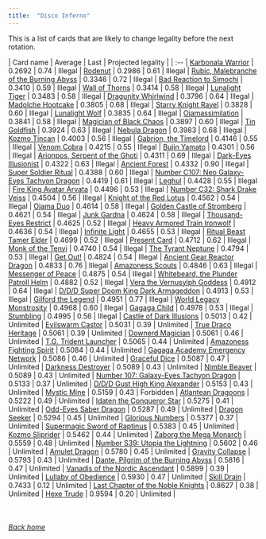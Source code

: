 ```yaml
---
title:  "Disco Inferno"
---
```


This is a list of cards that are likely to change legality before the next rotation.

| Card name | Average | Last | Projected legality |
| :-- |
[Karbonala Warrior](https://db.ygoprodeck.com/card/?search=Karbonala%20Warrior) | 0.2692 | 0.74 | Illegal |
[Rodenut](https://db.ygoprodeck.com/card/?search=Rodenut) | 0.2986 | 0.61 | Illegal |
[Rubic, Malebranche of the Burning Abyss](https://db.ygoprodeck.com/card/?search=Rubic,%20Malebranche%20of%20the%20Burning%20Abyss) | 0.3346 | 0.72 | Illegal |
[Bad Reaction to Simochi](https://db.ygoprodeck.com/card/?search=Bad%20Reaction%20to%20Simochi) | 0.3410 | 0.59 | Illegal |
[Wall of Thorns](https://db.ygoprodeck.com/card/?search=Wall%20of%20Thorns) | 0.3414 | 0.58 | Illegal |
[Lunalight Tiger](https://db.ygoprodeck.com/card/?search=Lunalight%20Tiger) | 0.3483 | 0.58 | Illegal |
[Dragunity Whirlwind](https://db.ygoprodeck.com/card/?search=Dragunity%20Whirlwind) | 0.3796 | 0.64 | Illegal |
[Madolche Hootcake](https://db.ygoprodeck.com/card/?search=Madolche%20Hootcake) | 0.3805 | 0.68 | Illegal |
[Starry Knight Rayel](https://db.ygoprodeck.com/card/?search=Starry%20Knight%20Rayel) | 0.3828 | 0.60 | Illegal |
[Lunalight Wolf](https://db.ygoprodeck.com/card/?search=Lunalight%20Wolf) | 0.3835 | 0.64 | Illegal |
[Ojamassimilation](https://db.ygoprodeck.com/card/?search=Ojamassimilation) | 0.3841 | 0.58 | Illegal |
[Magician of Black Chaos](https://db.ygoprodeck.com/card/?search=Magician%20of%20Black%20Chaos) | 0.3897 | 0.60 | Illegal |
[Tin Goldfish](https://db.ygoprodeck.com/card/?search=Tin%20Goldfish) | 0.3924 | 0.63 | Illegal |
[Nebula Dragon](https://db.ygoprodeck.com/card/?search=Nebula%20Dragon) | 0.3983 | 0.68 | Illegal |
[Kozmo Tincan](https://db.ygoprodeck.com/card/?search=Kozmo%20Tincan) | 0.4003 | 0.56 | Illegal |
[Gabrion, the Timelord](https://db.ygoprodeck.com/card/?search=Gabrion,%20the%20Timelord) | 0.4146 | 0.55 | Illegal |
[Venom Cobra](https://db.ygoprodeck.com/card/?search=Venom%20Cobra) | 0.4215 | 0.55 | Illegal |
[Bujin Yamato](https://db.ygoprodeck.com/card/?search=Bujin%20Yamato) | 0.4301 | 0.56 | Illegal |
[Arionpos, Serpent of the Ghoti](https://db.ygoprodeck.com/card/?search=Arionpos,%20Serpent%20of%20the%20Ghoti) | 0.4311 | 0.69 | Illegal |
[Dark-Eyes Illusionist](https://db.ygoprodeck.com/card/?search=Dark-Eyes%20Illusionist) | 0.4322 | 0.63 | Illegal |
[Ancient Forest](https://db.ygoprodeck.com/card/?search=Ancient%20Forest) | 0.4332 | 0.90 | Illegal |
[Super Soldier Ritual](https://db.ygoprodeck.com/card/?search=Super%20Soldier%20Ritual) | 0.4388 | 0.60 | Illegal |
[Number C107: Neo Galaxy-Eyes Tachyon Dragon](https://db.ygoprodeck.com/card/?search=Number%20C107:%20Neo%20Galaxy-Eyes%20Tachyon%20Dragon) | 0.4419 | 0.61 | Illegal |
[Leghul](https://db.ygoprodeck.com/card/?search=Leghul) | 0.4428 | 0.55 | Illegal |
[Fire King Avatar Arvata](https://db.ygoprodeck.com/card/?search=Fire%20King%20Avatar%20Arvata) | 0.4496 | 0.53 | Illegal |
[Number C32: Shark Drake Veiss](https://db.ygoprodeck.com/card/?search=Number%20C32:%20Shark%20Drake%20Veiss) | 0.4504 | 0.56 | Illegal |
[Knight of the Red Lotus](https://db.ygoprodeck.com/card/?search=Knight%20of%20the%20Red%20Lotus) | 0.4562 | 0.54 | Illegal |
[Ojama Duo](https://db.ygoprodeck.com/card/?search=Ojama%20Duo) | 0.4614 | 0.58 | Illegal |
[Golden Castle of Stromberg](https://db.ygoprodeck.com/card/?search=Golden%20Castle%20of%20Stromberg) | 0.4621 | 0.54 | Illegal |
[Junk Gardna](https://db.ygoprodeck.com/card/?search=Junk%20Gardna) | 0.4624 | 0.58 | Illegal |
[Thousand-Eyes Restrict](https://db.ygoprodeck.com/card/?search=Thousand-Eyes%20Restrict) | 0.4625 | 0.52 | Illegal |
[Heavy Armored Train Ironwolf](https://db.ygoprodeck.com/card/?search=Heavy%20Armored%20Train%20Ironwolf) | 0.4636 | 0.54 | Illegal |
[Infinite Light](https://db.ygoprodeck.com/card/?search=Infinite%20Light) | 0.4655 | 0.53 | Illegal |
[Ritual Beast Tamer Elder](https://db.ygoprodeck.com/card/?search=Ritual%20Beast%20Tamer%20Elder) | 0.4699 | 0.52 | Illegal |
[Present Card](https://db.ygoprodeck.com/card/?search=Present%20Card) | 0.4712 | 0.62 | Illegal |
[Monk of the Tenyi](https://db.ygoprodeck.com/card/?search=Monk%20of%20the%20Tenyi) | 0.4740 | 0.54 | Illegal |
[The Tyrant Neptune](https://db.ygoprodeck.com/card/?search=The%20Tyrant%20Neptune) | 0.4794 | 0.53 | Illegal |
[Get Out!](https://db.ygoprodeck.com/card/?search=Get%20Out!) | 0.4824 | 0.54 | Illegal |
[Ancient Gear Reactor Dragon](https://db.ygoprodeck.com/card/?search=Ancient%20Gear%20Reactor%20Dragon) | 0.4833 | 0.76 | Illegal |
[Amazoness Scouts](https://db.ygoprodeck.com/card/?search=Amazoness%20Scouts) | 0.4846 | 0.63 | Illegal |
[Messenger of Peace](https://db.ygoprodeck.com/card/?search=Messenger%20of%20Peace) | 0.4875 | 0.54 | Illegal |
[Whitebeard, the Plunder Patroll Helm](https://db.ygoprodeck.com/card/?search=Whitebeard,%20the%20Plunder%20Patroll%20Helm) | 0.4882 | 0.52 | Illegal |
[Vera the Vernusylph Goddess](https://db.ygoprodeck.com/card/?search=Vera%20the%20Vernusylph%20Goddess) | 0.4912 | 0.64 | Illegal |
[D/D/D Super Doom King Dark Armageddon](https://db.ygoprodeck.com/card/?search=D/D/D%20Super%20Doom%20King%20Dark%20Armageddon) | 0.4913 | 0.53 | Illegal |
[Gilford the Legend](https://db.ygoprodeck.com/card/?search=Gilford%20the%20Legend) | 0.4951 | 0.77 | Illegal |
[World Legacy Monstrosity](https://db.ygoprodeck.com/card/?search=World%20Legacy%20Monstrosity) | 0.4968 | 0.60 | Illegal |
[Gagaga Child](https://db.ygoprodeck.com/card/?search=Gagaga%20Child) | 0.4978 | 0.53 | Illegal |
[Stumbling](https://db.ygoprodeck.com/card/?search=Stumbling) | 0.4995 | 0.56 | Illegal |
[Castle of Dark Illusions](https://db.ygoprodeck.com/card/?search=Castle%20of%20Dark%20Illusions) | 0.5013 | 0.42 | Unlimited |
[Evilswarm Castor](https://db.ygoprodeck.com/card/?search=Evilswarm%20Castor) | 0.5031 | 0.39 | Unlimited |
[True Draco Heritage](https://db.ygoprodeck.com/card/?search=True%20Draco%20Heritage) | 0.5061 | 0.39 | Unlimited |
[Downerd Magician](https://db.ygoprodeck.com/card/?search=Downerd%20Magician) | 0.5061 | 0.46 | Unlimited |
[T.G. Trident Launcher](https://db.ygoprodeck.com/card/?search=T.G.%20Trident%20Launcher) | 0.5065 | 0.44 | Unlimited |
[Amazoness Fighting Spirit](https://db.ygoprodeck.com/card/?search=Amazoness%20Fighting%20Spirit) | 0.5084 | 0.44 | Unlimited |
[Gagaga Academy Emergency Network](https://db.ygoprodeck.com/card/?search=Gagaga%20Academy%20Emergency%20Network) | 0.5086 | 0.46 | Unlimited |
[Graceful Dice](https://db.ygoprodeck.com/card/?search=Graceful%20Dice) | 0.5087 | 0.47 | Unlimited |
[Darkness Destroyer](https://db.ygoprodeck.com/card/?search=Darkness%20Destroyer) | 0.5089 | 0.43 | Unlimited |
[Nimble Beaver](https://db.ygoprodeck.com/card/?search=Nimble%20Beaver) | 0.5089 | 0.43 | Unlimited |
[Number 107: Galaxy-Eyes Tachyon Dragon](https://db.ygoprodeck.com/card/?search=Number%20107:%20Galaxy-Eyes%20Tachyon%20Dragon) | 0.5133 | 0.37 | Unlimited |
[D/D/D Gust High King Alexander](https://db.ygoprodeck.com/card/?search=D/D/D%20Gust%20High%20King%20Alexander) | 0.5153 | 0.43 | Unlimited |
[Mystic Mine](https://db.ygoprodeck.com/card/?search=Mystic%20Mine) | 0.5159 | 0.43 | Forbidden |
[Atlantean Dragoons](https://db.ygoprodeck.com/card/?search=Atlantean%20Dragoons) | 0.5222 | 0.49 | Unlimited |
[Idaten the Conqueror Star](https://db.ygoprodeck.com/card/?search=Idaten%20the%20Conqueror%20Star) | 0.5275 | 0.41 | Unlimited |
[Odd-Eyes Saber Dragon](https://db.ygoprodeck.com/card/?search=Odd-Eyes%20Saber%20Dragon) | 0.5287 | 0.49 | Unlimited |
[Dragon Seeker](https://db.ygoprodeck.com/card/?search=Dragon%20Seeker) | 0.5294 | 0.45 | Unlimited |
[Glorious Numbers](https://db.ygoprodeck.com/card/?search=Glorious%20Numbers) | 0.5377 | 0.37 | Unlimited |
[Supermagic Sword of Raptinus](https://db.ygoprodeck.com/card/?search=Supermagic%20Sword%20of%20Raptinus) | 0.5383 | 0.45 | Unlimited |
[Kozmo Sliprider](https://db.ygoprodeck.com/card/?search=Kozmo%20Sliprider) | 0.5462 | 0.44 | Unlimited |
[Zaborg the Mega Monarch](https://db.ygoprodeck.com/card/?search=Zaborg%20the%20Mega%20Monarch) | 0.5559 | 0.48 | Unlimited |
[Number S39: Utopia the Lightning](https://db.ygoprodeck.com/card/?search=Number%20S39:%20Utopia%20the%20Lightning) | 0.5602 | 0.46 | Unlimited |
[Amulet Dragon](https://db.ygoprodeck.com/card/?search=Amulet%20Dragon) | 0.5780 | 0.45 | Unlimited |
[Gravity Collapse](https://db.ygoprodeck.com/card/?search=Gravity%20Collapse) | 0.5793 | 0.43 | Unlimited |
[Dante, Pilgrim of the Burning Abyss](https://db.ygoprodeck.com/card/?search=Dante,%20Pilgrim%20of%20the%20Burning%20Abyss) | 0.5816 | 0.47 | Unlimited |
[Vanadis of the Nordic Ascendant](https://db.ygoprodeck.com/card/?search=Vanadis%20of%20the%20Nordic%20Ascendant) | 0.5899 | 0.39 | Unlimited |
[Lullaby of Obedience](https://db.ygoprodeck.com/card/?search=Lullaby%20of%20Obedience) | 0.5930 | 0.47 | Unlimited |
[Skill Drain](https://db.ygoprodeck.com/card/?search=Skill%20Drain) | 0.7433 | 0.12 | Unlimited |
[Last Chapter of the Noble Knights](https://db.ygoprodeck.com/card/?search=Last%20Chapter%20of%20the%20Noble%20Knights) | 0.8627 | 0.38 | Unlimited |
[Hexe Trude](https://db.ygoprodeck.com/card/?search=Hexe%20Trude) | 0.9594 | 0.20 | Unlimited |

<br>

###### [Back home](index)